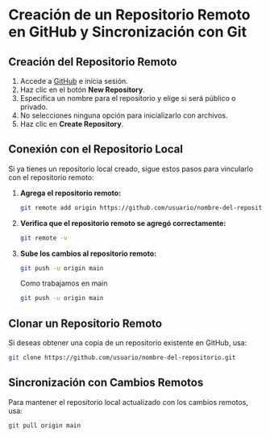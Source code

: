 # Creación de un Repositorio Remoto en GitHub y Sincronización con Git

## Creación del Repositorio Remoto
1. Accede a [GitHub](https://github.com) e inicia sesión.
2. Haz clic en el botón **New Repository**.
3. Especifica un nombre para el repositorio y elige si será público o privado.
4. No selecciones ninguna opción para inicializarlo con archivos.
5. Haz clic en **Create Repository**.

## Conexión con el Repositorio Local
Si ya tienes un repositorio local creado, sigue estos pasos para vincularlo con el repositorio remoto:

1. **Agrega el repositorio remoto:**
   ```sh
   git remote add origin https://github.com/usuario/nombre-del-repositorio.git
   ```
2. **Verifica que el repositorio remoto se agregó correctamente:**
   ```sh
   git remote -v
   ```
3. **Sube los cambios al repositorio remoto:**
   ```sh
   git push -u origin main
   ```
   Como trabajamos en main
   ```sh
   git push -u origin main
   ```

## Clonar un Repositorio Remoto
Si deseas obtener una copia de un repositorio existente en GitHub, usa:
```sh
git clone https://github.com/usuario/nombre-del-repositorio.git
```

## Sincronización con Cambios Remotos
Para mantener el repositorio local actualizado con los cambios remotos, usa:
```sh
git pull origin main
```